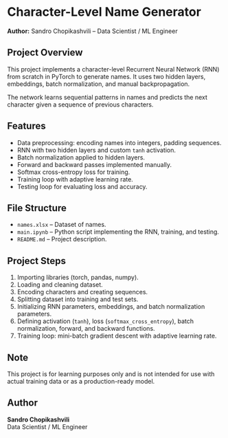 # Character-Level Name Generator

**Author:** Sandro Chopikashvili – Data Scientist / ML Engineer  

## Project Overview
This project implements a character-level Recurrent Neural Network (RNN) from scratch in PyTorch to generate names. It uses two hidden layers, embeddings, batch normalization, and manual backpropagation.

The network learns sequential patterns in names and predicts the next character given a sequence of previous characters.

## Features
- Data preprocessing: encoding names into integers, padding sequences.
- RNN with two hidden layers and custom `tanh` activation.
- Batch normalization applied to hidden layers.
- Forward and backward passes implemented manually.
- Softmax cross-entropy loss for training.
- Training loop with adaptive learning rate.
- Testing loop for evaluating loss and accuracy.

## File Structure
- `names.xlsx` – Dataset of names.
- `main.ipynb` – Python script implementing the RNN, training, and testing.
- `README.md` – Project description.

## Project Steps
1. Importing libraries (torch, pandas, numpy).  
2. Loading and cleaning dataset.  
3. Encoding characters and creating sequences.  
4. Splitting dataset into training and test sets.  
5. Initializing RNN parameters, embeddings, and batch normalization parameters.  
6. Defining activation (`tanh`), loss (`softmax_cross_entropy`), batch normalization, forward, and backward functions.  
7. Training loop: mini-batch gradient descent with adaptive learning rate.

## Note
This project is for learning purposes only and is not intended for use with actual training data or as a production-ready model.

## Author
**Sandro Chopikashvili**  
Data Scientist / ML Engineer
